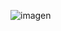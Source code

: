 


![imagen](https://holbertonintranet.s3.amazonaws.com/uploads/medias/2020/4/3e4f9e2b3cb73d1768229e086f5da35337be5c6c.png?X-Amz-Algorithm=AWS4-HMAC-SHA256&X-Amz-Credential=AKIARDDGGGOU5BHMTQX4%2F20221101%2Fus-east-1%2Fs3%2Faws4_request&X-Amz-Date=20221101T172422Z&X-Amz-Expires=86400&X-Amz-SignedHeaders=host&X-Amz-Signature=4ac51d6cb3325089885aaea30e5c75c152d6f1c70f2b24d9470486f2601b9684)
